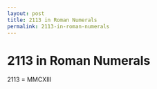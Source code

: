 ```yaml
---
layout: post
title: 2113 in Roman Numerals
permalink: 2113-in-roman-numerals
---
```


# 2113 in Roman Numerals

2113 = MMCXIII
